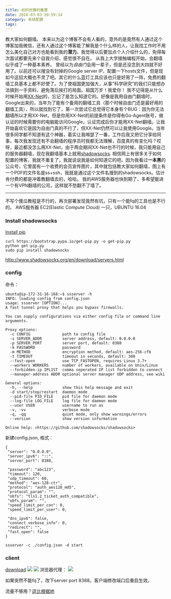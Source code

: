 ```yaml
---
title: 如何优雅的番蔷
date: 2018-03-03 20:59:14
category: 系统配置
tags:
---
```

教大家如何翻墙。
本来以为这个博客不会有人看的，意外的是竟然有人通过这个博客加我微信，还有人通过这个博客能了解我是个什么样的人，让我找工作时不用怎么美化自己对方也能看到我的**潜力**。我觉得以后要加点个人介绍什么的，免得每次面试都要先来个自我介绍，感觉很不自在。
从我上大学接触编程开始，会翻墙似乎成了一种基本素养。
曾经以为*自由门*会用一辈子，但是还没念到大四就不好用了。以前还可以搜没有封掉的Google server IP，配置一下hosts文件，但是现如今这招大概也不灵了吧。其它的什么蓝灯工具应该也只是好用了一阵，免费的翻墙工具基本上都不好使了。为了使祖国更加强大，从事“科学研究”的我们只能想办法搞到一手资料，避免落后挨打的局面。祖国万岁！我爱你！
我不记得是从什么时候开始用[XX-Net](https://github.com/XX-net/XX-Net)的，忘记了是怎么知道它的。好像是我用自由门翻墙时，Google出来的，当年为了能有个备用的翻墙工具（那个时候自由门还是最好用的翻墙工具），所以就找到它了，第一次尝试它总觉得它本身有个BUG：因为你无法翻墙所以才用XX-Net，但是你用XX-Net的前提条件是你得有Go-Agent账号，做认证的时候需要你的电脑能访问Google，认证完成后你才能用XX-Net翻墙。让我开始喜欢它是因为自由门真的不行了，但XX-Net仍然可以让我使用Google。当年很多同学都不知道有这个神器，着实让我嘚瑟了一番，工作后我又把它分享给同事，每次我发现还有不会翻墙的程序员时我都无法理解，百度真的有变化吗？哎呀，最近都没怎么用XX-Net，由于两会期间XX-Net也不行的时候，我只能用自己的服务器翻墙，现在我翻墙基本上就用[shadowsocks](https://shadowsocks.org/en/download/servers.html).
相信网上有很多关于如何配置的博客，我就不重复了，我就说说我是如何知道它的吧。因为我看过**一本黑**的公众号，它里面有一个收费的会员宣传图片，其中就包括教大家如何翻墙，图上有一个PDF的文件名是ss+ssh，我就是通过这个文件名搜到的shadowsocks。估计肯付费的都是冲着教翻墙去的，哈哈。
我的AWS服务器也快到期了，多希望能进一个有VPN翻墙的公司，这样就不愁翻不了墙了。

---------------------------
不写个傻瓜教程是不行的，再次部署发现竟然有坑，只有一个能fq的工具也是不行的。
AWS服务器 EC2(Elastic Compute Cloud) 一只，UBUNTU 16.04
### Install shadowsocks
[Install pip](https://pip.pypa.io/en/stable/installing/)
```
curl https://bootstrap.pypa.io/get-pip.py -o get-pip.py
python get-pip.py
sudo pip install shadowsocks
```
http://www.shadowsocks.org/en/download/servers.html

### config
命令：
```
ubuntu@ip-172-31-16-168:~$ ssserver -h
INFO: loading config from config.json
usage: ssserver [OPTION]...
A fast tunnel proxy that helps you bypass firewalls.

You can supply configurations via either config file or command line arguments.

Proxy options:
  -c CONFIG              path to config file
  -s SERVER_ADDR         server address, default: 0.0.0.0
  -p SERVER_PORT         server port, default: 8388
  -k PASSWORD            password
  -m METHOD              encryption method, default: aes-256-cfb
  -t TIMEOUT             timeout in seconds, default: 300
  --fast-open            use TCP_FASTOPEN, requires Linux 3.7+
  --workers WORKERS      number of workers, available on Unix/Linux
  --forbidden-ip IPLIST  comma seperated IP list forbidden to connect
  --manager-address ADDR optional server manager UDP address, see wiki

General options:
  -h, --help             show this help message and exit
  -d start/stop/restart  daemon mode
  --pid-file PID_FILE    pid file for daemon mode
  --log-file LOG_FILE    log file for daemon mode
  --user USER            username to run as
  -v, -vv                verbose mode
  -q, -qq                quiet mode, only show warnings/errors
  --version              show version information

Online help: <https://github.com/shadowsocks/shadowsocks>
```
新建config.json, 格式：
```
{
 "server": "0.0.0.0",
 "server_ipv6": "::",
 "server_port": 8388,

 "password": "abc123",
 "timeout": 120,
 "udp_timeout": 60,
 "method": "aes-128-ctr",
 "protocol": "auth_aes128_md5",
 "protocol_param": "",
 "obfs": "tls1.2_ticket_auth_compatible",
 "obfs_param": "",
 "speed_limit_per_con": 0,
 "speed_limit_per_user": 0,

 "dns_ipv6": false,
 "connect_verbose_info": 0,
 "redirect": "",
 "fast_open": false
}
```

`ssserver -c ./config.json -d start`

### client 
[download](https://github.com/shadowsocks/ShadowsocksX-NG/releases)
![](/blog/2018/03/03/%E5%A6%82%E4%BD%95%E4%BC%98%E9%9B%85%E7%9A%84%E7%95%AA%E8%94%B7/sser.png)
![](/blog/2018/03/03/%E5%A6%82%E4%BD%95%E4%BC%98%E9%9B%85%E7%9A%84%E7%95%AA%E8%94%B7/conf.png)
浏览器代理：
![](/blog/2018/03/03/%E5%A6%82%E4%BD%95%E4%BC%98%E9%9B%85%E7%9A%84%E7%95%AA%E8%94%B7/swi.png)

如果突然不能fq了，改下server port 8388。客户端修改端口后重启生效。

流量不够用？[逗比根据地](https://doub.io/sszhfx/)
